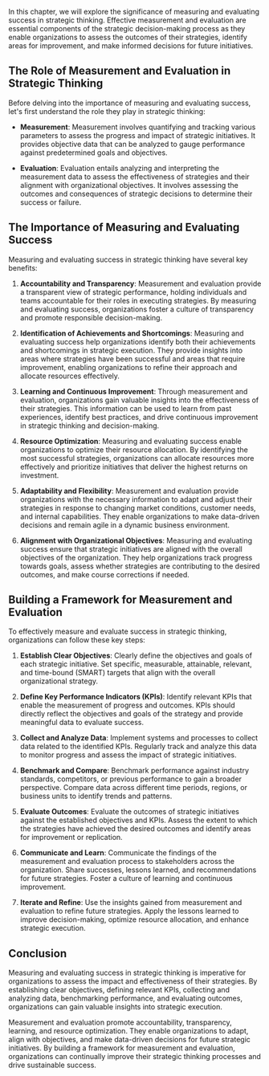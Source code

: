
In this chapter, we will explore the significance of measuring and evaluating success in strategic thinking. Effective measurement and evaluation are essential components of the strategic decision-making process as they enable organizations to assess the outcomes of their strategies, identify areas for improvement, and make informed decisions for future initiatives.

## The Role of Measurement and Evaluation in Strategic Thinking

Before delving into the importance of measuring and evaluating success, let's first understand the role they play in strategic thinking:

- **Measurement**: Measurement involves quantifying and tracking various parameters to assess the progress and impact of strategic initiatives. It provides objective data that can be analyzed to gauge performance against predetermined goals and objectives.
    
- **Evaluation**: Evaluation entails analyzing and interpreting the measurement data to assess the effectiveness of strategies and their alignment with organizational objectives. It involves assessing the outcomes and consequences of strategic decisions to determine their success or failure.
    

## The Importance of Measuring and Evaluating Success

Measuring and evaluating success in strategic thinking have several key benefits:

1. **Accountability and Transparency**: Measurement and evaluation provide a transparent view of strategic performance, holding individuals and teams accountable for their roles in executing strategies. By measuring and evaluating success, organizations foster a culture of transparency and promote responsible decision-making.
    
2. **Identification of Achievements and Shortcomings**: Measuring and evaluating success help organizations identify both their achievements and shortcomings in strategic execution. They provide insights into areas where strategies have been successful and areas that require improvement, enabling organizations to refine their approach and allocate resources effectively.
    
3. **Learning and Continuous Improvement**: Through measurement and evaluation, organizations gain valuable insights into the effectiveness of their strategies. This information can be used to learn from past experiences, identify best practices, and drive continuous improvement in strategic thinking and decision-making.
    
4. **Resource Optimization**: Measuring and evaluating success enable organizations to optimize their resource allocation. By identifying the most successful strategies, organizations can allocate resources more effectively and prioritize initiatives that deliver the highest returns on investment.
    
5. **Adaptability and Flexibility**: Measurement and evaluation provide organizations with the necessary information to adapt and adjust their strategies in response to changing market conditions, customer needs, and internal capabilities. They enable organizations to make data-driven decisions and remain agile in a dynamic business environment.
    
6. **Alignment with Organizational Objectives**: Measuring and evaluating success ensure that strategic initiatives are aligned with the overall objectives of the organization. They help organizations track progress towards goals, assess whether strategies are contributing to the desired outcomes, and make course corrections if needed.
    

## Building a Framework for Measurement and Evaluation

To effectively measure and evaluate success in strategic thinking, organizations can follow these key steps:

1. **Establish Clear Objectives**: Clearly define the objectives and goals of each strategic initiative. Set specific, measurable, attainable, relevant, and time-bound (SMART) targets that align with the overall organizational strategy.
    
2. **Define Key Performance Indicators (KPIs)**: Identify relevant KPIs that enable the measurement of progress and outcomes. KPIs should directly reflect the objectives and goals of the strategy and provide meaningful data to evaluate success.
    
3. **Collect and Analyze Data**: Implement systems and processes to collect data related to the identified KPIs. Regularly track and analyze this data to monitor progress and assess the impact of strategic initiatives.
    
4. **Benchmark and Compare**: Benchmark performance against industry standards, competitors, or previous performance to gain a broader perspective. Compare data across different time periods, regions, or business units to identify trends and patterns.
    
5. **Evaluate Outcomes**: Evaluate the outcomes of strategic initiatives against the established objectives and KPIs. Assess the extent to which the strategies have achieved the desired outcomes and identify areas for improvement or replication.
    
6. **Communicate and Learn**: Communicate the findings of the measurement and evaluation process to stakeholders across the organization. Share successes, lessons learned, and recommendations for future strategies. Foster a culture of learning and continuous improvement.
    
7. **Iterate and Refine**: Use the insights gained from measurement and evaluation to refine future strategies. Apply the lessons learned to improve decision-making, optimize resource allocation, and enhance strategic execution.
    

## Conclusion

Measuring and evaluating success in strategic thinking is imperative for organizations to assess the impact and effectiveness of their strategies. By establishing clear objectives, defining relevant KPIs, collecting and analyzing data, benchmarking performance, and evaluating outcomes, organizations can gain valuable insights into strategic execution.

Measurement and evaluation promote accountability, transparency, learning, and resource optimization. They enable organizations to adapt, align with objectives, and make data-driven decisions for future strategic initiatives. By building a framework for measurement and evaluation, organizations can continually improve their strategic thinking processes and drive sustainable success.
